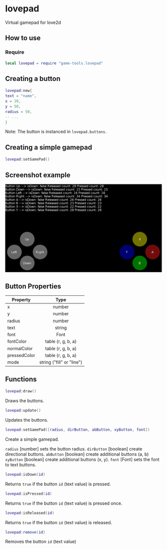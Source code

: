 # lovepad

Virtual gamepad for love2d

## How to use

### Require

```lua
local lovepad = require "game-tools.lovepad"
```


## Creating a button

```lua
lovepad:new{
text = "name",
x = 20,
y = 50,
radius = 50,
-- ...
}
```
Note: The button is instanced in `lovepad.buttons`.

## Creating a simple gamepad

```lua
lovepad:setGamePad()
```

## Screenshot example

![screenshot](https://raw.githubusercontent.com/DeybisMelendez/game-tools/master/doc/lovepad.png)

## Button Properties

| Property | Type   |
|-----------|:------:|
|     x     | number |
|     y     | number |
|   radius  | number |
|    text   | string |
|   font    | Font   |
|fontColor  | table {r, g, b, a} |
|normalColor| table {r, g, b, a} |
|pressedColor| table {r, g, b, a} |
|    mode     | string ("fill" or "line") |

## Functions

```lua
lovepad:draw()
```
Draws the buttons.

```lua
lovepad:update()
```
Updates the buttons.

```lua
lovepad:setGamePad([radius, dirButton, abButton, xyButton, font])
```
Create a simple gamepad.

`radius` [number] sets the button radius.
`dirButton` [boolean] create directional buttons.
`abButton` [boolean] create additional buttons (a, b)
`xyButton` [boolean] create additional buttons (x, y).
`font` [Font] sets the font to text buttons.

```lua
lovepad:isDown(id)
```
Returns `true` if the button `id` (text value) is pressed.

```lua
lovepad:isPressed(id)
```
Returns `true` if the button `id` (text value) is pressed once.

```lua
lovepad:isReleased(id)
```
Returns `true` if the button `id` (text value) is released.

```lua
lovepad:remove(id)
```
Removes the button `id` (text value)
